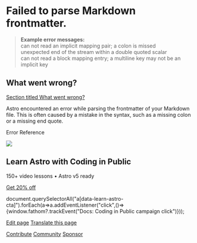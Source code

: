 Failed to parse Markdown frontmatter.
=====================================

> **Example error messages:**  
> can not read an implicit mapping pair; a colon is missed  
> unexpected end of the stream within a double quoted scalar  
> can not read a block mapping entry; a multiline key may not be an implicit key

What went wrong?
----------------

[Section titled What went wrong?](#what-went-wrong)

Astro encountered an error while parsing the frontmatter of your Markdown file. This is often caused by a mistake in the syntax, such as a missing colon or a missing end quote.

Error Reference

![](/_astro/CodingInPublic.DpaYu7Qd_5sx41.webp)

Learn Astro with **Coding in Public**
-------------------------------------

150+ video lessons • Astro v5 ready

[Get 20% off](https://learnastro.dev?code=ASTRO_PROMO)

document.querySelectorAll("a\[data-learn-astro-cta\]").forEach(a=>a.addEventListener("click",()=>{window.fathom?.trackEvent("Docs: Coding in Public campaign click")}));

[Edit page](https://github.com/withastro/astro/blob/main/packages/astro/src/core/errors/errors-data.ts) [Translate this page](https://contribute.docs.astro.build/guides/i18n/)

[Contribute](/en/contribute/) [Community](https://astro.build/chat) [Sponsor](https://opencollective.com/astrodotbuild)
